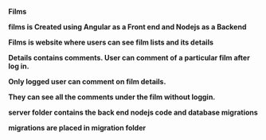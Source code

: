 <strong> Films <strong>

films is Created using Angular as a Front end and Nodejs as a Backend

Films is website where users can see film lists and its details

Details contains comments. User can comment of a particular film after log in.

Only logged user can comment on film details.

They can see all the comments under the film without loggin.

server folder contains the back end nodejs code and database migrations

migrations are placed in migration folder

